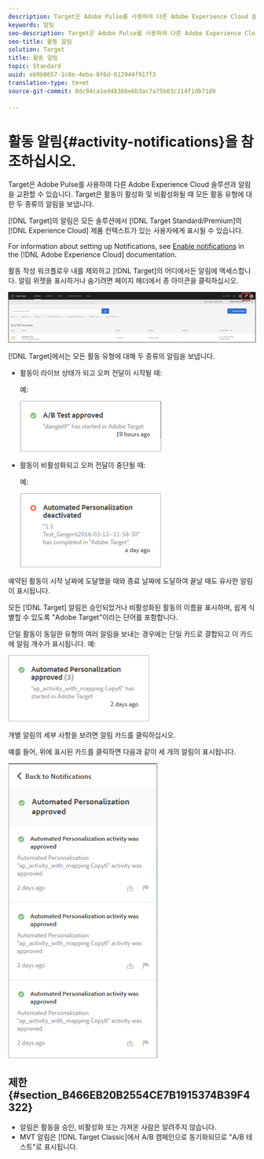 ```yaml
---
description: Target은 Adobe Pulse를 사용하여 다른 Adobe Experience Cloud 솔루션과 알림을 교환할 수 있습니다. Target은 활동이 활성화 및 비활성화될 때 모든 활동 유형에 대한 두 종류의 알림을 보냅니다.
keywords: 알림
seo-description: Target은 Adobe Pulse를 사용하여 다른 Adobe Experience Cloud 솔루션과 알림을 교환할 수 있습니다. Target은 활동이 활성화 및 비활성화될 때 모든 활동 유형에 대한 두 종류의 알림을 보냅니다.
seo-title: 활동 알림
solution: Target
title: 활동 알림
topic: Standard
uuid: eb9b8657-1c8e-4eba-8f6d-612944f917f3
translation-type: tm+mt
source-git-commit: 8dc94ca1ed48366e6b3ac7a75b03c214f1db71d9

---
```



# 활동 알림{#activity-notifications}을 참조하십시오.

Target은 Adobe Pulse를 사용하여 다른 Adobe Experience Cloud 솔루션과 알림을 교환할 수 있습니다. Target은 활동이 활성화 및 비활성화될 때 모든 활동 유형에 대한 두 종류의 알림을 보냅니다.

[!DNL Target]의 알림은 모든 솔루션에서 [!DNL Target Standard/Premium]의 [!DNL Experience Cloud] 제품 컨텍스트가 있는 사용자에게 표시될 수 있습니다.

For information about setting up Notifications, see [Enable notifications](https://docs.adobe.com/content/help/en/core-services/interface/manage-users-and-products/getting-started-experience-cloud.html#concept_0105453AD71847B8BFCAF4A40915F157) in the [!DNL Adobe Experience Cloud] documentation.

활동 작성 워크플로우 내를 제외하고 [!DNL Target]의 어디에서든 알림에 액세스합니다. 알림 위젯을 표시하거나 숨기려면 페이지 헤더에서 종 아이콘을 클릭하십시오.

![알림 아이콘](assets/notifications-shell.png)

[!DNL Target]에서는 모든 활동 유형에 대해 두 종류의 알림을 보냅니다.

* 활동이 라이브 상태가 되고 오퍼 전달이 시작될 때:

   예:

   ![](assets/notif_app.png)

* 활동이 비활성화되고 오퍼 전달이 중단될 때:

   예:

   ![](assets/notif-deact.png)

예약된 활동이 시작 날짜에 도달했을 때와 종료 날짜에 도달하여 끝날 때도 유사한 알림이 표시됩니다.

모든 [!DNL Target] 알림은 승인되었거나 비활성화된 활동의 이름을 표시하며, 쉽게 식별할 수 있도록 "Adobe Target"이라는 단어를 포함합니다.

단일 활동이 동일한 유형의 여러 알림을 보내는 경우에는 단일 카드로 결합되고 이 카드에 알림 개수가 표시됩니다. 예:

![](assets/notif-multi.png)

개별 알림의 세부 사항을 보려면 알림 카드를 클릭하십시오.

예를 들어, 위에 표시된 카드를 클릭하면 다음과 같이 세 개의 알림이 표시됩니다.

![](assets/notif-multi-open.png)

## 제한 {#section_B466EB20B2554CE7B1915374B39F4322}

* 알림은 활동을 승인, 비활성화 또는 가져온 사람은 알려주지 않습니다.
* MVT 알림은 [!DNL Target Classic]에서 A/B 캠페인으로 동기화되므로 "A/B 테스트"로 표시됩니다.

